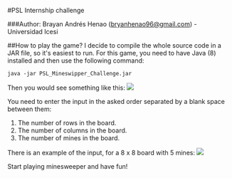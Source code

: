 #PSL Internship challenge

###Author: Brayan Andrés Henao (bryanhenao96@gmail.com) - Universidad Icesi

##How to play the game?
I decide to compile the whole source code in a JAR file, so it's easiest to run. For this game, you need to have Java (8) installed and then use the following command:

```console
java -jar PSL_Mineswipper_Challenge.jar
```
Then you would see something like this: 
![](https://i.imgur.com/AyAkNtJ.png)
 
 You need to enter the input in the asked order separated by a blank space between them:   
 1) The number of rows in the board.  
 2) The number of columns in the board.  
 3) The number of mines in the board.
 
 There is an example of the input, for a 8 x 8 board with 5 mines:
 ![](https://i.imgur.com/WikCH6V.png)
 
Start playing minesweeper and have fun!


